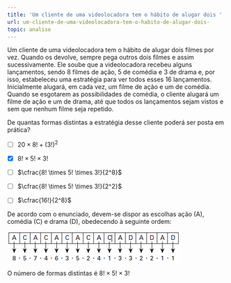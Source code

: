 ```yaml
---
title: 'Um cliente de uma videolocadora tem o hábito de alugar dois '
url: um-cliente-de-uma-videolocadora-tem-o-habito-de-alugar-dois-
topic: analise
---
```



Um cliente de uma videolocadora tem o hábito de alugar dois filmes por vez. Quando os devolve, sempre pega outros dois filmes e assim sucessivamente. Ele soube que a videolocadora recebeu alguns lançamentos, sendo 8 filmes de ação, 5 de comédia e 3 de drama e, por isso, estabeleceu uma estratégia para ver todos esses 16 lançamentos. Inicialmente alugará, em cada vez, um filme de ação e um de comédia. Quando se esgotarem as possibilidades de comédia, o cliente alugará um filme de ação e um de drama, até que todos os lançamentos sejam vistos e sem que nenhum filme seja repetido.

De quantas formas distintas a estratégia desse cliente poderá ser posta em prática?



- [ ] $20 \times 8! + (3!)^2$
- [x] $8! \times 5! \times 3!$
- [ ] $\cfrac{8! \times 5! \times 3!}{2^8}$
- [ ] $\cfrac{8! \times 5! \times 3!}{2^2}$
- [ ] $\cfrac{16!}{2^8}$


De acordo com o enunciado, devem-se dispor as escolhas ação (A), comédia (C) e drama (D), obedecendo à seguinte ordem:

![](0c4e8660-088a-fb52-3576-725a0612d01a.png)

O número de formas distintas é $8! \times 5! \times 3!$
